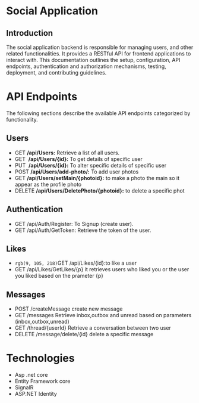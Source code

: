 # Social Application

## Introduction
The social application backend is responsible for managing users, and other related functionalities. It provides a RESTful API for frontend applications to interact with.
This documentation outlines the setup, configuration, API endpoints, authentication and authorization mechanisms, testing, deployment, and contributing guidelines.


# API Endpoints
The following sections describe the available API endpoints categorized by functionality.

## Users
- ​GET      **/api​/Users:** Retrieve a list of all users.
- GET  ​    **/api​/Users​/{id}:** To get details of specific user
- PUT ​     **/api​/Users​/{id}:** To alter specific details of specific user
- POST     **/api/Users/add-photo/:**  To add user photos
- GET      **/api/Users/setMain/{photoid}:** to make a photo the main so it appear as the profile photo
- DELETE   **/api/Users/DeletePhoto/{photoid}:** to delete a specific phot 
  
## Authentication
- GET /api/Auth/Register: To Signup (create user).
- GET /api/Auth/GetToken: Retrieve the token of the user.

## Likes
- `rgb(9, 105, 218)`GET /api/Likes/{id}:to like a user
- GET /api/Likes/GetLikes/{p} it retrieves users who liked you or the user you liked based on 
                              the prameter {p}
## Messages 
- POST /createMessage    create new message 
- GET  /messages         Retrieve inbox,outbox and unread based on parameters (inbox,outbox,unread)
- GET /thread/{userId}   Retrieve a conversation between two user  
- DELETE  /message/delete/{id}  delete a specific message 


# Technologies
- Asp .net core 
- Entity Framework core 
- SignalR
- ASP.NET Identity





  

